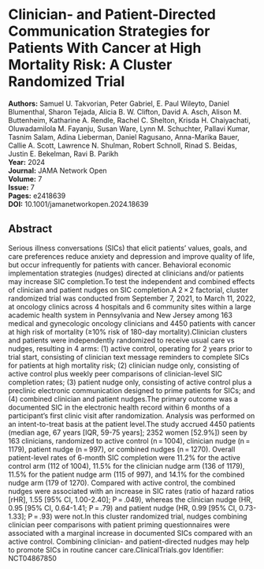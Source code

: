 # Clinician- and Patient-Directed Communication Strategies for Patients With Cancer at High Mortality Risk: A Cluster Randomized Trial

**Authors:** Samuel U. Takvorian, Peter Gabriel, E. Paul Wileyto, Daniel Blumenthal, Sharon Tejada, Alicia B. W. Clifton, David A. Asch, Alison M. Buttenheim, Katharine A. Rendle, Rachel C. Shelton, Krisda H. Chaiyachati, Oluwadamilola M. Fayanju, Susan Ware, Lynn M. Schuchter, Pallavi Kumar, Tasnim Salam, Adina Lieberman, Daniel Ragusano, Anna-Marika Bauer, Callie A. Scott, Lawrence N. Shulman, Robert Schnoll, Rinad S. Beidas, Justin E. Bekelman, Ravi B. Parikh  
**Year:** 2024  
**Journal:** JAMA Network Open  
**Volume:** 7  
**Issue:** 7  
**Pages:** e2418639  
**DOI:** 10.1001/jamanetworkopen.2024.18639  

## Abstract
Serious illness conversations (SICs) that elicit patients’ values, goals, and care preferences reduce anxiety and depression and improve quality of life, but occur infrequently for patients with cancer. Behavioral economic implementation strategies (nudges) directed at clinicians and/or patients may increase SIC completion.To test the independent and combined effects of clinician and patient nudges on SIC completion.A 2 × 2 factorial, cluster randomized trial was conducted from September 7, 2021, to March 11, 2022, at oncology clinics across 4 hospitals and 6 community sites within a large academic health system in Pennsylvania and New Jersey among 163 medical and gynecologic oncology clinicians and 4450 patients with cancer at high risk of mortality (≥10% risk of 180-day mortality).Clinician clusters and patients were independently randomized to receive usual care vs nudges, resulting in 4 arms: (1) active control, operating for 2 years prior to trial start, consisting of clinician text message reminders to complete SICs for patients at high mortality risk; (2) clinician nudge only, consisting of active control plus weekly peer comparisons of clinician-level SIC completion rates; (3) patient nudge only, consisting of active control plus a preclinic electronic communication designed to prime patients for SICs; and (4) combined clinician and patient nudges.The primary outcome was a documented SIC in the electronic health record within 6 months of a participant’s first clinic visit after randomization. Analysis was performed on an intent-to-treat basis at the patient level.The study accrued 4450 patients (median age, 67 years [IQR, 59-75 years]; 2352 women [52.9%]) seen by 163 clinicians, randomized to active control (n = 1004), clinician nudge (n = 1179), patient nudge (n = 997), or combined nudges (n = 1270). Overall patient-level rates of 6-month SIC completion were 11.2% for the active control arm (112 of 1004), 11.5% for the clinician nudge arm (136 of 1179), 11.5% for the patient nudge arm (115 of 997), and 14.1% for the combined nudge arm (179 of 1270). Compared with active control, the combined nudges were associated with an increase in SIC rates (ratio of hazard ratios [rHR], 1.55 [95% CI, 1.00-2.40]; P = .049), whereas the clinician nudge (HR, 0.95 [95% CI, 0.64-1.41; P = .79) and patient nudge (HR, 0.99 [95% CI, 0.73-1.33]; P = .93) were not.In this cluster randomized trial, nudges combining clinician peer comparisons with patient priming questionnaires were associated with a marginal increase in documented SICs compared with an active control. Combining clinician- and patient-directed nudges may help to promote SICs in routine cancer care.ClinicalTrials.gov Identifier: NCT04867850

